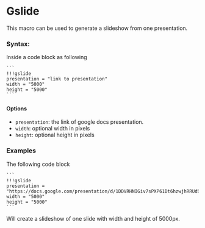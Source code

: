 # Gslide

This macro can be used to generate a slideshow from one presentation.


### Syntax:
Inside a code block as following

````
```
!!!gslide
presentation = "link to presentation"
width = "5000"
height = "5000"
```
````

#### Options
* `presentation`: the link of google docs presentation.
* `width`: optional width in pixels
* `height`: optional height in pixels

### Examples

The following code block
````
```
!!!gslide
presentation = "https://docs.google.com/presentation/d/1DDVRHNIGiv7sPXP61Dt6hzwjhRRUdSDN8nz_vF_9XrQ/edit"
width = "5000"
height = "5000"
```
````

Will create a slideshow of one slide with width and height of 5000px.

